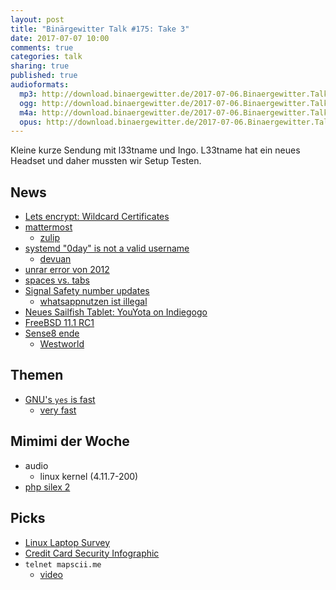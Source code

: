 ```yaml
---
layout: post
title: "Binärgewitter Talk #175: Take 3"
date: 2017-07-07 10:00
comments: true
categories: talk
sharing: true
published: true
audioformats:
  mp3: http://download.binaergewitter.de/2017-07-06.Binaergewitter.Talk.175.mp3
  ogg: http://download.binaergewitter.de/2017-07-06.Binaergewitter.Talk.175.ogg
  m4a: http://download.binaergewitter.de/2017-07-06.Binaergewitter.Talk.175.m4a
  opus: http://download.binaergewitter.de/2017-07-06.Binaergewitter.Talk.175.opus
---
```

Kleine kurze Sendung mit l33tname und Ingo. L33tname hat ein neues Headset und daher mussten wir Setup Testen.

## News
* [Lets encrypt: Wildcard Certificates](https://letsencrypt.org//2017/07/06/wildcard-certificates-coming-jan-2018.html)
* [mattermost](https://about.mattermost.com/)
  - [zulip](https://www.zulip.org/)
* [systemd "0day" is not a valid username](http://www.pro-linux.de/news/1/24902/diskussion-um-fehlerhafte-behandlung-von-benutzernamen-in-systemd.html)
  - [devuan](https://devuan.org/)
* [unrar error von 2012](https://bugs.chromium.org/p/project-zero/issues/detail?id=1286&can=1&q=unrar&desc=6)
* [spaces vs. tabs](https://stackoverflow.blog/2017/06/15/developers-use-spaces-make-money-use-tabs/)
* [Signal Safety number updates](https://whispersystems.org/blog/verified-safety-number-updates/)
    * [whatsappnutzen ist illegal](https://www.e-recht24.de/news/telekommunikation/10476-abmahnung-nutzung-whatsapp-illegal.html)
* [Neues Sailfish Tablet: YouYota on Indiegogo](https://www.indiegogo.com/projects/youyota-sailfish-os-2-in-1-tablet#/)
* [FreeBSD 11.1 RC1](https://www.freebsd.org/news/newsflash.html#event20170701:01)
* [Sense8 ende](http://www.robots-and-dragons.de/news/113969-sense8-abschliessende-doppelfolge-angekuendigt)
  - [Westworld](http://www.hbo.com/westworld)

## Themen
* [GNU's `yes` is fast](https://www.reddit.com/r/unix/comments/6gxduc/how_is_gnu_yes_so_fast/)
  - [very fast](https://www.reddit.com/r/unix/comments/6gxduc/how_is_gnu_yes_so_fast/diua761/)

## Mimimi der Woche
* audio
  - linux kernel (4.11.7-200)
* [php silex 2](https://github.com/silexphp/Silex/releases/tag/v2.0.0)

## Picks
- [Linux Laptop Survey](http://www.phoronix.com/scan.php?page=news_item&px=2017-Linux-Laptop-Survey)
- [Credit Card Security Infographic](https://tisiphone.net/2017/06/29/credit-card-security-infographic/)
- `telnet mapscii.me`
  * [video](https://asciinema.org/a/117813?autoplay=1)
